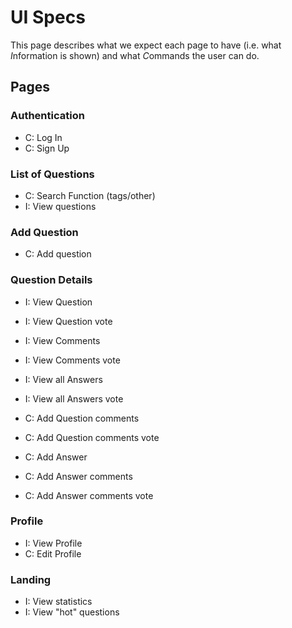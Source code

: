 # UI Specs

This page describes what we expect each page to have (i.e. what *I*nformation is
shown) and what *C*ommands the user can do.

## Pages

### Authentication
* C: Log In
* C: Sign Up

### List of Questions
* C: Search Function (tags/other)
* I: View questions

### Add Question
* C: Add question

### Question Details
* I: View Question
* I: View Question vote
* I: View Comments
* I: View Comments vote
* I: View all Answers
* I: View all Answers vote

* C: Add Question comments
* C: Add Question comments vote
* C: Add Answer
* C: Add Answer comments
* C: Add Answer comments vote

### Profile

* I: View Profile
* C: Edit Profile

### Landing

* I: View statistics
* I: View "hot" questions


